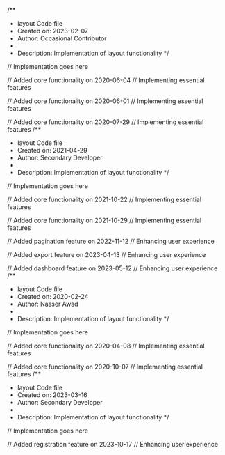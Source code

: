 /**
 * layout Code file
 * Created on: 2023-02-07
 * Author: Occasional Contributor
 *
 * Description: Implementation of layout functionality
 */
 
// Implementation goes here


// Added core functionality on 2020-06-04
// Implementing essential features

// Added core functionality on 2020-06-01
// Implementing essential features

// Added core functionality on 2020-07-29
// Implementing essential features
/**
 * layout Code file
 * Created on: 2021-04-29
 * Author: Secondary Developer
 *
 * Description: Implementation of layout functionality
 */
 
// Implementation goes here


// Added core functionality on 2021-10-22
// Implementing essential features

// Added core functionality on 2021-10-29
// Implementing essential features

// Added pagination feature on 2022-11-12
// Enhancing user experience

// Added export feature on 2023-04-13
// Enhancing user experience

// Added dashboard feature on 2023-05-12
// Enhancing user experience
/**
 * layout Code file
 * Created on: 2020-02-24
 * Author: Nasser Awad
 *
 * Description: Implementation of layout functionality
 */
 
// Implementation goes here


// Added core functionality on 2020-04-08
// Implementing essential features

// Added core functionality on 2020-10-07
// Implementing essential features
/**
 * layout Code file
 * Created on: 2023-03-16
 * Author: Secondary Developer
 *
 * Description: Implementation of layout functionality
 */
 
// Implementation goes here


// Added registration feature on 2023-10-17
// Enhancing user experience
